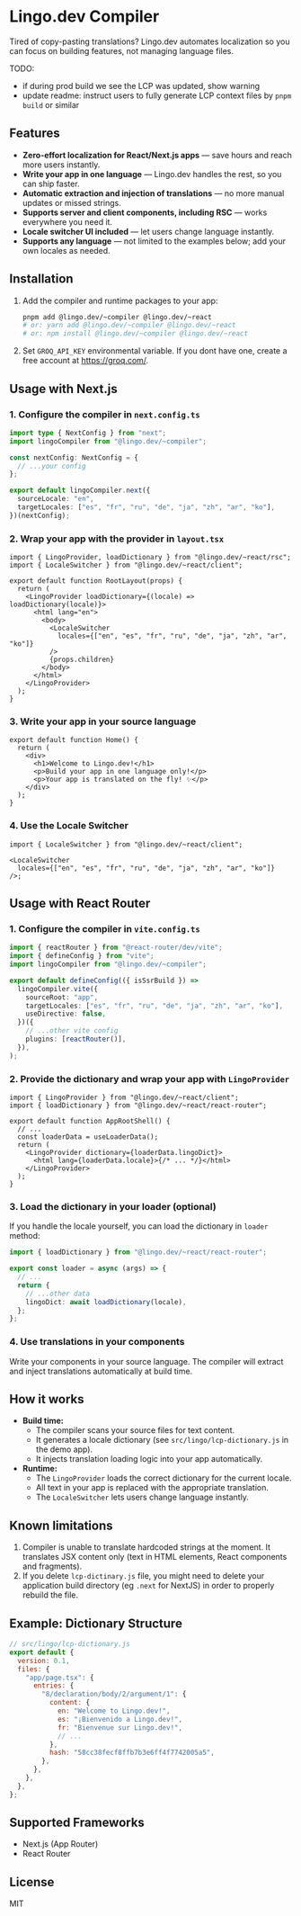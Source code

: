 # Lingo.dev Compiler

Tired of copy-pasting translations? Lingo.dev automates localization so you can focus on building features, not managing language files.

TODO:

- if during prod build we see the LCP was updated, show warning
- update readme: instruct users to fully generate LCP context files by `pnpm build` or similar

## Features

- **Zero-effort localization for React/Next.js apps** — save hours and reach more users instantly.
- **Write your app in one language** — Lingo.dev handles the rest, so you can ship faster.
- **Automatic extraction and injection of translations** — no more manual updates or missed strings.
- **Supports server and client components, including RSC** — works everywhere you need it.
- **Locale switcher UI included** — let users change language instantly.
- **Supports any language** — not limited to the examples below; add your own locales as needed.

## Installation

1. Add the compiler and runtime packages to your app:

   ```sh
   pnpm add @lingo.dev/~compiler @lingo.dev/~react
   # or: yarn add @lingo.dev/~compiler @lingo.dev/~react
   # or: npm install @lingo.dev/~compiler @lingo.dev/~react
   ```

2. Set `GROQ_API_KEY` environmental variable. If you dont have one, create a free account at https://groq.com/.

## Usage with Next.js

### 1. Configure the compiler in `next.config.ts`

```ts
import type { NextConfig } from "next";
import lingoCompiler from "@lingo.dev/~compiler";

const nextConfig: NextConfig = {
  // ...your config
};

export default lingoCompiler.next({
  sourceLocale: "en",
  targetLocales: ["es", "fr", "ru", "de", "ja", "zh", "ar", "ko"],
})(nextConfig);
```

### 2. Wrap your app with the provider in `layout.tsx`

```tsx
import { LingoProvider, loadDictionary } from "@lingo.dev/~react/rsc";
import { LocaleSwitcher } from "@lingo.dev/~react/client";

export default function RootLayout(props) {
  return (
    <LingoProvider loadDictionary={(locale) => loadDictionary(locale)}>
      <html lang="en">
        <body>
          <LocaleSwitcher
            locales={["en", "es", "fr", "ru", "de", "ja", "zh", "ar", "ko"]}
          />
          {props.children}
        </body>
      </html>
    </LingoProvider>
  );
}
```

### 3. Write your app in your source language

```tsx
export default function Home() {
  return (
    <div>
      <h1>Welcome to Lingo.dev!</h1>
      <p>Build your app in one language only!</p>
      <p>Your app is translated on the fly! ✨</p>
    </div>
  );
}
```

### 4. Use the Locale Switcher

```tsx
import { LocaleSwitcher } from "@lingo.dev/~react/client";

<LocaleSwitcher
  locales={["en", "es", "fr", "ru", "de", "ja", "zh", "ar", "ko"]}
/>;
```

## Usage with React Router

### 1. Configure the compiler in `vite.config.ts`

```ts
import { reactRouter } from "@react-router/dev/vite";
import { defineConfig } from "vite";
import lingoCompiler from "@lingo.dev/~compiler";

export default defineConfig(({ isSsrBuild }) =>
  lingoCompiler.vite({
    sourceRoot: "app",
    targetLocales: ["es", "fr", "ru", "de", "ja", "zh", "ar", "ko"],
    useDirective: false,
  })({
    // ...other vite config
    plugins: [reactRouter()],
  }),
);
```

### 2. Provide the dictionary and wrap your app with `LingoProvider`

```tsx
import { LingoProvider } from "@lingo.dev/~react/client";
import { loadDictionary } from "@lingo.dev/~react/react-router";

export default function AppRootShell() {
  // ...
  const loaderData = useLoaderData();
  return (
    <LingoProvider dictionary={loaderData.lingoDict}>
      <html lang={loaderData.locale}>{/* ... */}</html>
    </LingoProvider>
  );
}
```

### 3. Load the dictionary in your loader (optional)

If you handle the locale yourself, you can load the dictionary in `loader` method:

```ts
import { loadDictionary } from "@lingo.dev/~react/react-router";

export const loader = async (args) => {
  // ...
  return {
    // ...other data
    lingoDict: await loadDictionary(locale),
  };
};
```

### 4. Use translations in your components

Write your components in your source language. The compiler will extract and inject translations automatically at build time.

## How it works

- **Build time:**
  - The compiler scans your source files for text content.
  - It generates a locale dictionary (see `src/lingo/lcp-dictionary.js` in the demo app).
  - It injects translation loading logic into your app automatically.
- **Runtime:**
  - The `LingoProvider` loads the correct dictionary for the current locale.
  - All text in your app is replaced with the appropriate translation.
  - The `LocaleSwitcher` lets users change language instantly.

## Known limitations

1. Compiler is unable to translate hardcoded strings at the moment. It translates JSX content only (text in HTML elements, React components and fragments).
2. If you delete `lcp-dictinary.js` file, you might need to delete your application build directory (eg `.next` for NextJS) in order to properly rebuild the file.

## Example: Dictionary Structure

```js
// src/lingo/lcp-dictionary.js
export default {
  version: 0.1,
  files: {
    "app/page.tsx": {
      entries: {
        "8/declaration/body/2/argument/1": {
          content: {
            en: "Welcome to Lingo.dev!",
            es: "¡Bienvenido a Lingo.dev!",
            fr: "Bienvenue sur Lingo.dev!",
            // ...
          },
          hash: "58cc38fecf8ffb7b3e6ff4f7742005a5",
        },
      },
    },
  },
};
```

## Supported Frameworks

- Next.js (App Router)
- React Router

## License

MIT
